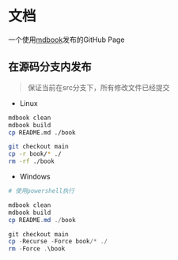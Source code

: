 # 文档

一个使用[mdbook](https://github.com/rust-lang/mdBook)发布的GitHub Page

## 在源码分支内发布

> 保证当前在src分支下，所有修改文件已经提交

* Linux

```bash
mdbook clean
mdbook build
cp README.md ./book

git checkout main
cp -r book/* ./
rm -rf ./book
```

* Windows

```powershell
# 使用powershell执行

mdbook clean
mdbook build
cp README.md ./book

git checkout main
cp -Recurse -Force book/* ./
rm -Force .\book
```

